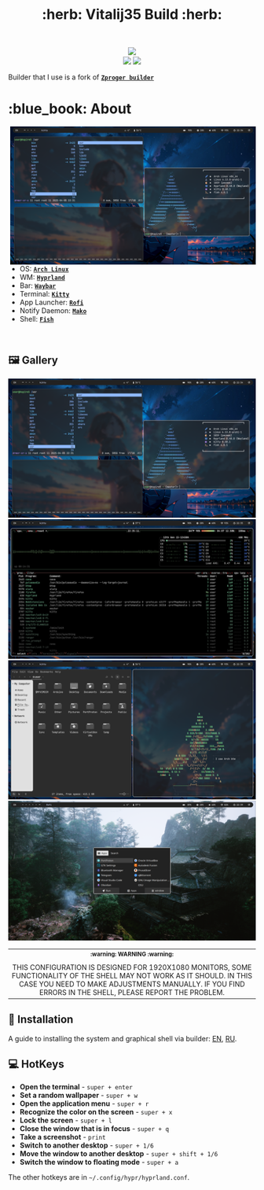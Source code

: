 <h1 align="center"> :herb: Vitalij35 Build :herb: </h1>

<!-- BADGES -->
</br>

<p align="center">
  <img src="https://img.shields.io/github/issues/Vitalij35/Hyprland_dots?style=for-the-badge">
  </br>
  <img src="https://img.shields.io/github/languages/count/Vitalij35/Hyprland_dots?style=for-the-badge">
  <img src="https://img.shields.io/github/repo-size/Vitalij35/Hyprland_dots?style=for-the-badge">
  </br>
</p>

<!-- INFORMATION -->
Builder that I use is a fork of [**`Zproger builder`**](https://github.com/Zproger/bspwm-dotfiles)
<h1 align="left"> :blue_book: About</h1> 

<img src="demonstration/1.png" alt="rice" align="right" width="500px">

</br>

 - OS: [**`Arch Linux`**](https://archlinux.org/)
 - WM: [**`Hyprland`**](https://hyprland.org/)
 - Bar: [**`Waybar`**](https://github.com/Alexays/Waybar)
 - Terminal: [**`Kitty`**](https://github.com/kovidgoyal/kitty)
 - App Launcher: [**`Rofi`**](https://github.com/davatorium/rofi)
 - Notify Daemon: [**`Mako`**](https://github.com/emersion/mako)
 - Shell: [**`Fish`**](https://github.com/fish-shell/fish-shell)

</br>


<!-- IMAGES -->
## 🖼️ Gallery
![gallery](demonstration/1.png)
![gallery](demonstration/2.png)
![gallery](demonstration/3.png)
![gallery](demonstration/4.png)

<table align="center">
   <tr>
      <th align="center">
         <sup>:warning: WARNING :warning:</sup>
      </th>
   </tr>
   <tr>
      <td align="center">
        THIS CONFIGURATION IS DESIGNED FOR 1920X1080 MONITORS,
        SOME FUNCTIONALITY OF THE SHELL MAY NOT WORK AS IT SHOULD.
        IN THIS CASE YOU NEED TO MAKE ADJUSTMENTS MANUALLY.
        IF YOU FIND ERRORS IN THE SHELL, PLEASE REPORT THE PROBLEM.
   </tr>
   </table>


<!-- INSTALLATION -->
## :blue_book: Installation
A guide to installing the system and graphical shell via builder: [EN](Docs/01_installing_arch_linux_with_bspwm_english.md), [RU](Docs/00_installing_arch_linux_with_bspwm_russian.md). 


<!-- HOTKEYS -->
## 💻 HotKeys
* **Open the terminal** - `super + enter`
* **Set a random wallpaper** - `super + w`
* **Open the application menu** - `super + r`
* **Recognize the color on the screen** - `super + x`
* **Lock the screen** - `super + l`
* **Close the window that is in focus** - `super + q`
* **Take a screenshot** - `print`
* **Switch to another desktop** - `super + 1/6`
* **Move the window to another desktop** - `super + shift + 1/6`
* **Switch the window to floating mode** - `super + a`

The other hotkeys are in `~/.config/hypr/hyprland.conf`.
